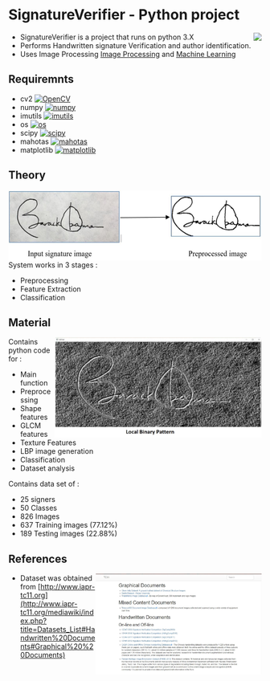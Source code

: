 # SignatureVerifier - Python project

<img src="https://upload.wikimedia.org/wikipedia/commons/thumb/c/c3/Python-logo-notext.svg/2000px-Python-logo-notext.svg.png" height="200"  align="right" style="float:right" />

- SignatureVerifier is a project that runs on python 3.X
- Performs Handwritten signature Verification and author identification.
- Uses Image Processing [Image Processing](https://www.tutorialspoint.com/dip/image_processing_introduction.htm) and [Machine Learning](https://www.tutorialspoint.com/machine_learning_with_python/index.html)


  
## Requiremnts

- cv2 [![OpenCV](https://badge.fury.io/py/opencv-python.svg)](https://pypi.org/project/opencv-python/)
- numpy [![numpy](https://badge.fury.io/py/numpy.svg)](https://pypi.org/project/numpy/)
- imutils  [![imutils](https://badge.fury.io/py/imutils.svg)](https://pypi.org/project/imutils/)
- os  [![os](https://badge.fury.io/py/os-win.svg)](https://pypi.org/project/os-win/)
- scipy  [![scipy](https://badge.fury.io/py/scipy.svg)](https://pypi.org/project/scipy/)
- mahotas  [![mahotas](https://badge.fury.io/py/mahotas.svg)](https://pypi.org/project/mahotas/)
- matplotlib [![matplotlib](https://badge.fury.io/py/matplotlib.svg)](https://pypi.org/project/matplotlib/)


## Theory

<img src="https://raw.githubusercontent.com/TeeeJaey/SignatureVerifier/master/preProcessing.JPG" height="140"  align="right" style="float:right" />

System works in 3 stages : 
- Preprocessing
- Feature Extraction
- Classification

## Material

<img src="https://raw.githubusercontent.com/TeeeJaey/SignatureVerifier/master/lbp.JPG" height="200"  align="right" style="float:right" />

Contains python code for :
- Main function
- Preprocessing
- Shape features
- GLCM features
- Texture Features
- LBP image generation
- Classification
- Dataset analysis

Contains data set of :
- 25 signers
- 50 Classes
- 826 Images
- 637 Training images (77.12%)
- 189 Testing images (22.88%)

## References 

<img src="https://raw.githubusercontent.com/TeeeJaey/SignatureVerifier/master/DataSource.JPG" height="200"  align="right" style="float:right" />

- Dataset was obtained from [http://www.iapr-tc11.org](http://www.iapr-tc11.org/mediawiki/index.php?title=Datasets_List#Handwritten%20Documents#Graphical%20%20Documents)
